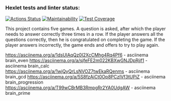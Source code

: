 
### Hexlet tests and linter status:
[![Actions Status](https://github.com/dromant1k/python-project-49/actions/workflows/hexlet-check.yml/badge.svg)](https://github.com/dromant1k/python-project-49/actions)
[![Maintainability](https://api.codeclimate.com/v1/badges/af94026067050bb27d8a/maintainability)](https://codeclimate.com/github/dromant1k/python-project-49/maintainability)
[![Test Coverage](https://api.codeclimate.com/v1/badges/af94026067050bb27d8a/test_coverage)](https://codeclimate.com/github/dromant1k/python-project-49/test_coverage)

This project contains five games. A question is asked, after which the player needs to answer correctly three times in a row. If the player answers all the questions correctly, then he is congratulated on completing the game. If the player answers incorrectly, the game ends and offers to try to play again.

https://asciinema.org/a/1dsUIAqQz0I2XcCMhg4Rq4Pf6 - asciinema brain_even
https://asciinema.org/a/sjfeFE2m022KBXwGNJDpRjjf1 - asciinema brain_calc
https://asciinema.org/a/1wjQyQrLsNVOZ7twEkaRQenms - asciinema brain_gcd
https://asciinema.org/a/5S8fzAiCt0Op8PCzIVf3tUPiZ - asciinema brain_progression
https://asciinema.org/a/T99wCBrMB3RmpgRr2YA0UdgAW - asciinema brain_prime
